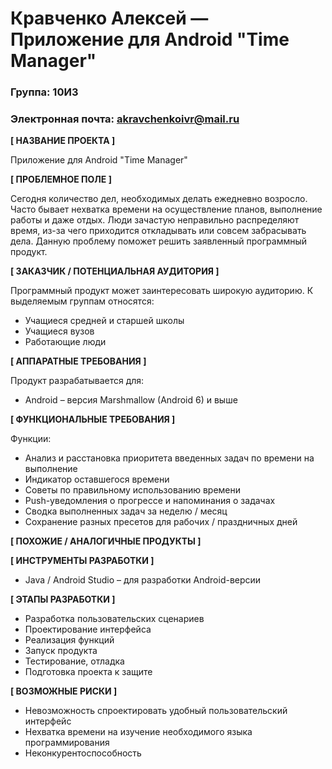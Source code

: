 # Кравченко Алексей — Приложение для Android "Time Manager"
### Группа: 10И3
### Электронная почта: akravchenkoivr@mail.ru
**[ НАЗВАНИЕ ПРОЕКТА ]**

Приложение для Android "Time Manager"

**[ ПРОБЛЕМНОЕ ПОЛЕ ]**

Сегодня количество дел, необходимых делать ежедневно возросло. Часто бывает нехватка времени на осуществление планов, выполнение работы и даже отдых. Люди зачастую неправильно распределяют время, из-за чего приходится откладывать или совсем забрасывать дела. Данную проблему поможет решить заявленный программный продукт.

**[ ЗАКАЗЧИК / ПОТЕНЦИАЛЬНАЯ АУДИТОРИЯ ]**

Программный продукт может заинтересовать широкую аудиторию. К выделяемым группам относятся:

* Учащиеся средней и старшей школы
* Учащиеся вузов
* Работающие люди

**[ АППАРАТНЫЕ ТРЕБОВАНИЯ ]** 

Продукт разрабатывается для:
* Android – версия Marshmallow (Android 6) и выше

**[ ФУНКЦИОНАЛЬНЫЕ ТРЕБОВАНИЯ ]**

Функции:
* Анализ и расстановка приоритета введенных задач по времени на выполнение
* Индикатор оставшегося времени
* Советы по правильному использованию времени
* Push-уведомления о прогрессе и напоминания о задачах
* Сводка выполненных задач за неделю / месяц
* Сохранение разных пресетов для рабочих / праздничных дней

**[ ПОХОЖИЕ / АНАЛОГИЧНЫЕ ПРОДУКТЫ ]**

**[ ИНСТРУМЕНТЫ РАЗРАБОТКИ ]**

*	Java / Android Studio – для разработки Android-версии

**[ ЭТАПЫ РАЗРАБОТКИ ]**

*	Разработка пользовательских сценариев
*	Проектирование интерфейса
* Реализация функций
*	Запуск продукта
*	Тестирование, отладка
*	Подготовка проекта к защите

**[ ВОЗМОЖНЫЕ РИСКИ ]**

*	Невозможность спроектировать удобный пользовательский интерфейс
*	Нехватка времени на изучение необходимого языка программирования
* Неконкурентоспособность
